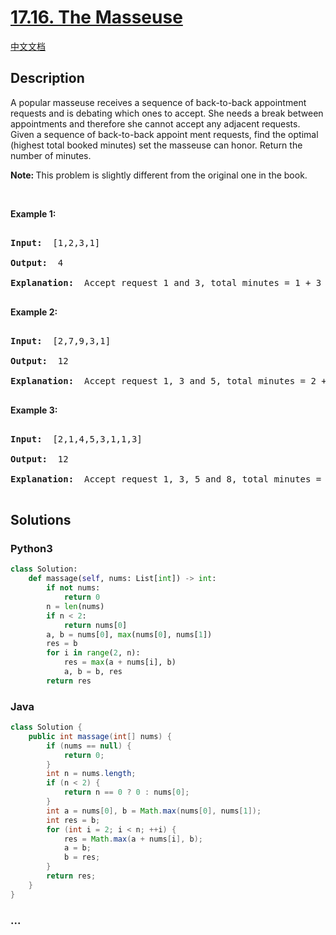# [17.16. The Masseuse](https://leetcode.cn/problems/the-masseuse-lcci)

[中文文档](/lcci/17.16.The%20Masseuse/README.md)

## Description

<p>A popular masseuse receives a sequence of back-to-back appointment requests and is debating which ones to accept. She needs a break between appointments and therefore she cannot accept any adjacent requests. Given a sequence of back-to-back appoint&shy; ment requests, find the optimal (highest total booked minutes) set the masseuse can honor. Return the number of minutes.</p>

<p><b>Note:&nbsp;</b>This problem is slightly different from the original one in the book.</p>

<p>&nbsp;</p>

<p><strong>Example 1: </strong></p>

<pre>

<strong>Input: </strong> [1,2,3,1]

<strong>Output: </strong> 4

<strong>Explanation: </strong> Accept request 1 and 3, total minutes = 1 + 3 = 4

</pre>

<p><strong>Example 2: </strong></p>

<pre>

<strong>Input: </strong> [2,7,9,3,1]

<strong>Output: </strong> 12

<strong>Explanation: </strong> Accept request 1, 3 and 5, total minutes = 2 + 9 + 1 = 12

</pre>

<p><strong>Example 3: </strong></p>

<pre>

<strong>Input: </strong> [2,1,4,5,3,1,1,3]

<strong>Output: </strong> 12

<strong>Explanation: </strong> Accept request 1, 3, 5 and 8, total minutes = 2 + 4 + 3 + 3 = 12

</pre>

## Solutions

<!-- tabs:start -->

### **Python3**

```python
class Solution:
    def massage(self, nums: List[int]) -> int:
        if not nums:
            return 0
        n = len(nums)
        if n < 2:
            return nums[0]
        a, b = nums[0], max(nums[0], nums[1])
        res = b
        for i in range(2, n):
            res = max(a + nums[i], b)
            a, b = b, res
        return res
```

### **Java**

```java
class Solution {
    public int massage(int[] nums) {
        if (nums == null) {
            return 0;
        }
        int n = nums.length;
        if (n < 2) {
            return n == 0 ? 0 : nums[0];
        }
        int a = nums[0], b = Math.max(nums[0], nums[1]);
        int res = b;
        for (int i = 2; i < n; ++i) {
            res = Math.max(a + nums[i], b);
            a = b;
            b = res;
        }
        return res;
    }
}
```

### **...**

```

```

<!-- tabs:end -->
